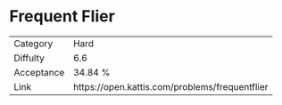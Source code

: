 # Frequent Flier

<table>
    <tr>
        <td>Category</td>
        <td>Hard</td>
    </tr>
    <tr>
        <td>Diffulty</td>
        <td>6.6</td>
    </tr>
    <tr>
        <td>Acceptance</td>
        <td>34.84 %</td>
    </tr>
    <tr>
        <td>Link</td>
        <td>https://open.kattis.com/problems/frequentflier</td>
    </tr>
</table>